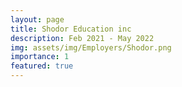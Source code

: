 ```yaml
---
layout: page
title: Shodor Education inc 
description: Feb 2021 - May 2022 
img: assets/img/Employers/Shodor.png
importance: 1
featured: true 
---
```

